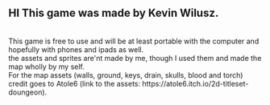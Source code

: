 <h2>HI This game was made by Kevin Wilusz.</h2><br> 
This game is free to use and will be at least portable with the computer and hopefully with phones and ipads as well. <br>
the assets and sprites are'nt made by me, though I used them and made the map wholly by my self. <br>
For the map assets (walls, ground, keys, drain, skulls, blood and torch) credit goes to Atole6 (link to the assets: https://atole6.itch.io/2d-titleset-doungeon). <br>